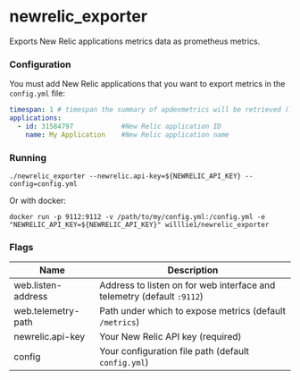 # newrelic_exporter

Exports New Relic applications metrics data as prometheus metrics.

### Configuration

You must add New Relic applications that you want to export metrics in the `config.yml` file:
```yaml
timespan: 1 # timespan the summary of apdexmetrics will be retrieved (last x minutes)
applications:
  - id: 31584797            #New Relic application ID
    name: My Application    #New Relic application name
```

### Running

```console
./newrelic_exporter --newrelic.api-key=${NEWRELIC_API_KEY} --config=config.yml
```

Or with docker:

```console
docker run -p 9112:9112 -v /path/to/my/config.yml:/config.yml -e "NEWRELIC_API_KEY=${NEWRELIC_API_KEY}" willlie1/newrelic_exporter
```

### Flags

Name               | Description
-------------------|--------------------------------------------------------------------------
web.listen-address | Address to listen on for web interface and telemetry (default `:9112`)
web.telemetry-path | Path under which to expose metrics (default `/metrics`)
newrelic.api-key   | Your New Relic API key (required)
config             | Your configuration file path (default `config.yml`)
